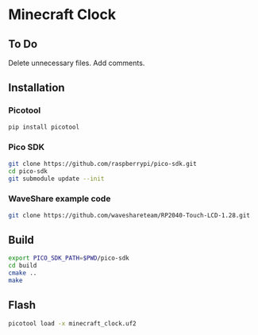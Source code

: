
# Minecraft Clock

## To Do

Delete unnecessary files.
Add comments.

## Installation

### Picotool

```bash
pip install picotool
```

### Pico SDK

```bash
git clone https://github.com/raspberrypi/pico-sdk.git
cd pico-sdk
git submodule update --init
```

### WaveShare example code

```bash
git clone https://github.com/waveshareteam/RP2040-Touch-LCD-1.28.git
```

## Build

```bash
export PICO_SDK_PATH=$PWD/pico-sdk
cd build
cmake ..
make
```

## Flash

```bash
picotool load -x minecraft_clock.uf2
```
